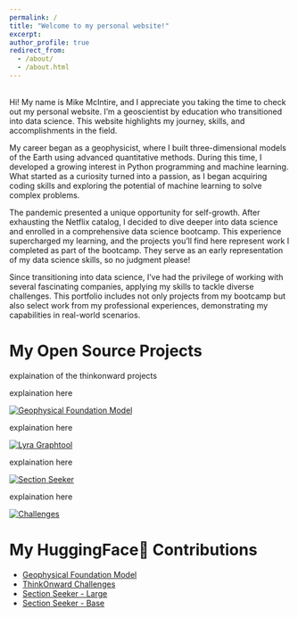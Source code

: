 ```yaml
---
permalink: /
title: "Welcome to my personal website!"
excerpt: 
author_profile: true
redirect_from: 
  - /about/
  - /about.html
---
```

</br>
Hi! My name is Mike McIntire, and I appreciate you taking the time to check out my personal website. I’m a geoscientist by education who transitioned into data science. This website highlights my journey, skills, and accomplishments in the field.

My career began as a geophysicist, where I built three-dimensional models of the Earth using advanced quantitative methods. During this time, I developed a growing interest in Python programming and machine learning. What started as a curiosity turned into a passion, as I began acquiring coding skills and exploring the potential of machine learning to solve complex problems.

The pandemic presented a unique opportunity for self-growth. After exhausting the Netflix catalog, I decided to dive deeper into data science and enrolled in a comprehensive data science bootcamp. This experience supercharged my learning, and the projects you’ll find here represent work I completed as part of the bootcamp. They serve as an early representation of my data science skills, so no judgment please!

Since transitioning into data science, I’ve had the privilege of working with several fascinating companies, applying my skills to tackle diverse challenges. This portfolio includes not only projects from my bootcamp but also select work from my professional experiences, demonstrating my capabilities in real-world scenarios.

# My Open Source Projects
explaination of the thinkonward projects

explaination here

[![Geophysical Foundation Model](https://github-readme-stats.vercel.app/api/pin/?username=thinkonward&repo=geophysical-foundation-model&show_owner=true)](https://github.com/thinkonward/geophysical-foundation-model)

explaination here

[![Lyra Graphtool](https://github-readme-stats.vercel.app/api/pin/?username=thinkonward&repo=lyra_graphtool&show_owner=true)](https://github.com/thinkonward/lyra_graphtool)

explaination here

[![Section Seeker](https://github-readme-stats.vercel.app/api/pin/?username=thinkonward&repo=section-seeker&show_owner=false)](https://github.com/thinkonward/section-seeker)

explaination here

[![Challenges](https://github-readme-stats.vercel.app/api/pin/?username=thinkonward&repo=challenges&show_owner=false)](https://github.com/thinkonward/challenges)

# My HuggingFace🤗  Contributions
* [Geophysical Foundation Model](https://huggingface.co/thinkonward/geophysical-foundation-model)
* [ThinkOnward Challenges](https://huggingface.co/thinkonward/challenges)
* [Section Seeker - Large](https://huggingface.co/thinkonward/section-seeker-large-16)
* [Section Seeker - Base](https://huggingface.co/thinkonward/section-seeker-base-16)

